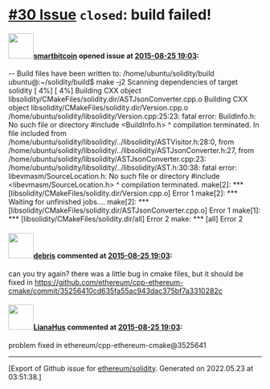 # [\#30 Issue](https://github.com/ethereum/solidity/issues/30) `closed`: build failed!

#### <img src="https://avatars.githubusercontent.com/u/5984485?u=42166eeaa20646fba701250c4a4552f00e910e4d&v=4" width="50">[smartbitcoin](https://github.com/smartbitcoin) opened issue at [2015-08-25 19:03](https://github.com/ethereum/solidity/issues/30):

-- Build files have been written to: /home/ubuntu/solidity/build
ubuntu@:~/solidity/build$ make -j2
Scanning dependencies of target solidity
[  4%] [  4%] Building CXX object libsolidity/CMakeFiles/solidity.dir/ASTJsonConverter.cpp.o
Building CXX object libsolidity/CMakeFiles/solidity.dir/Version.cpp.o
/home/ubuntu/solidity/libsolidity/Version.cpp:25:23: fatal error: BuildInfo.h: No such file or directory
 #include <BuildInfo.h>
                       ^
compilation terminated.
In file included from /home/ubuntu/solidity/libsolidity/../libsolidity/ASTVisitor.h:28:0,
                 from /home/ubuntu/solidity/libsolidity/../libsolidity/ASTJsonConverter.h:27,
                 from /home/ubuntu/solidity/libsolidity/ASTJsonConverter.cpp:23:
/home/ubuntu/solidity/libsolidity/../libsolidity/AST.h:30:38: fatal error: libevmasm/SourceLocation.h: No such file or directory
 #include <libevmasm/SourceLocation.h>
                                      ^
compilation terminated.
make[2]: **\* [libsolidity/CMakeFiles/solidity.dir/Version.cpp.o] Error 1
make[2]: **\* Waiting for unfinished jobs....
make[2]: **\* [libsolidity/CMakeFiles/solidity.dir/ASTJsonConverter.cpp.o] Error 1
make[1]: **\* [libsolidity/CMakeFiles/solidity.dir/all] Error 2
make: **\* [all] Error 2


#### <img src="https://avatars.githubusercontent.com/u/2613714?u=59d34867cf9d3916b0ddf197271cdd5143b1aa33&v=4" width="50">[debris](https://github.com/debris) commented at [2015-08-25 19:03](https://github.com/ethereum/solidity/issues/30#issuecomment-134897599):

can you try again? there was a little bug in cmake files, but it should be fixed in https://github.com/ethereum/cpp-ethereum-cmake/commit/35256410cd635fa55ac943dac375bf7a3310282c

#### <img src="https://avatars.githubusercontent.com/u/9685356?u=7b16da115638a6b4dea66b3ea41a69106eaae630&v=4" width="50">[LianaHus](https://github.com/LianaHus) commented at [2015-08-25 19:03](https://github.com/ethereum/solidity/issues/30#issuecomment-134929661):

problem fixed in ethereum/cpp-ethereum-cmake@3525641


-------------------------------------------------------------------------------



[Export of Github issue for [ethereum/solidity](https://github.com/ethereum/solidity). Generated on 2022.05.23 at 03:51:38.]
